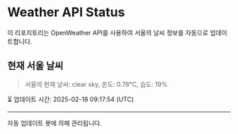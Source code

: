 
# Weather API Status

이 리포지토리는 OpenWeather API를 사용하여 서울의 날씨 정보를 자동으로 업데이트합니다.

## 현재 서울 날씨
> 서울의 현재 날씨: clear sky, 온도: 0.78°C, 습도: 19%

⏳ 업데이트 시간: 2025-02-18 09:17:54 (UTC)

---
자동 업데이트 봇에 의해 관리됩니다.
